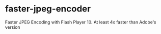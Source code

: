 faster-jpeg-encoder
===================

Faster JPEG Encoding with Flash Player 10. At least 4x faster than Adobe's version